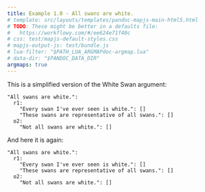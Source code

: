 ```yaml
---
title: Example 1.0 - All swans are white.
# template: src/layouts/templates/pandoc-mapjs-main-html5.html
# TODO: These might be better in a defaults file:
#   https://workflowy.com/#/ee624e71f40c
# css: test/mapjs-default-styles.css
# mapjs-output-js: test/bundle.js
# lua-filter: "$PATH_LUA_ARGMAPdoc-argmap.lua"
# data-dir: "$PANDOC_DATA_DIR"
argmaps: true
---
```


This is a simplified version of the White Swan argument:

```{#argmap1 .argmap .yaml name="Example 1: All swans are white."}
"All swans are white.":
  r1:
    "Every swan I've ever seen is white.": []
    "These swans are representative of all swans.": []
  o2:
    "Not all swans are white.": []
```

And here it is again:

```{#argmap2 .argmap .yaml name="Example 1: All swans are white."}
"All swans are white.":
  r1:
    "Every swan I've ever seen is white.": []
    "These swans are representative of all swans.": []
  o2:
    "Not all swans are white.": []
```
